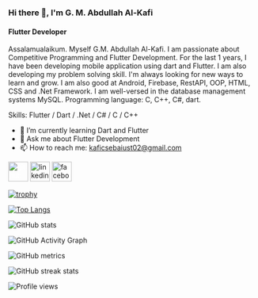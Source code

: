 ### Hi there 👋, I'm G. M. Abdullah Al-Kafi
#### Flutter Developer


Assalamualaikum. Myself G.M. Abdullah Al-Kafi. I am passionate about Competitive Programming and Flutter Development. For the last 1 years, I have been developing mobile application using dart and Flutter. I am also developing my problem solving skill. I'm always looking for new ways to learn and grow. I am also good at Android, Firebase, RestAPI, OOP, HTML, CSS and .Net Framework. I am well-versed in the database management systems MySQL. Programming language: C, C++, C#, dart.

Skills: Flutter / Dart / .Net / C# / C / C++

- 🌱 I’m currently learning Dart and Flutter 
- 💬 Ask me about Flutter Development 
- 📫 How to reach me: kaficsebaiust02@gmail.com 


[<img src='https://cdn.jsdelivr.net/npm/simple-icons@3.0.1/icons/github.svg' alt='github' height='40' style='color: white;'>](https://github.com/kafi015)  [<img src='https://cdn.jsdelivr.net/npm/simple-icons@3.0.1/icons/linkedin.svg' alt='linkedin' height='40'>](https://www.linkedin.com/in/g-m-kafi-b8b1761ab/)  [<img src='https://cdn.jsdelivr.net/npm/simple-icons@3.0.1/icons/facebook.svg' alt='facebook' height='40'>](https://www.facebook.com/kafiul.islam.50)  

[![trophy](https://github-profile-trophy.vercel.app/?username=kafi015)](https://github.com/ryo-ma/github-profile-trophy)

[![Top Langs](https://github-readme-stats.vercel.app/api/top-langs/?username=kafi015)](https://github.com/anuraghazra/github-readme-stats)

![GitHub stats](https://github-readme-stats.vercel.app/api?username=kafi015&show_icons=true&count_private=true)  

![GitHub Activity Graph](https://activity-graph.herokuapp.com/graph?username=kafi015)  

![GitHub metrics](https://metrics.lecoq.io/kafi015)  

![GitHub streak stats](https://streak-stats.demolab.com/?user=kafi015)  

![Profile views](https://gpvc.arturio.dev/kafi015)  
